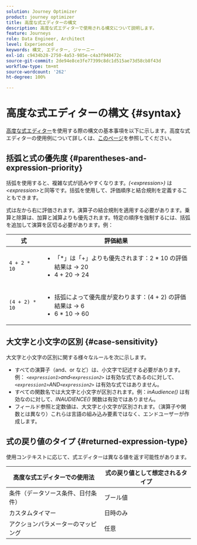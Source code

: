 ```yaml
---
solution: Journey Optimizer
product: journey optimizer
title: 高度な式エディターの構文
description: 高度な式エディターで使用される構文について説明します。
feature: Journeys
role: Data Engineer, Architect
level: Experienced
keywords: 構文, エディター, ジャーニー
exl-id: c9434b28-2750-4a53-985e-c4a3f940472c
source-git-commit: 2de94e8ce3fe77399c8dc1d515ae73d58cb8f43d
workflow-type: tm+mt
source-wordcount: '262'
ht-degree: 100%

---
```


# 高度な式エディターの構文 {#syntax}

[高度な式エディター](expressionadvanced.md)を使用する際の構文の基本事項を以下に示します。高度な式エディターの使用例について詳しくは、[このページ](advanced-editor-use-cases.md)を参照してください。

## 括弧と式の優先度 {#parentheses-and-expression-priority}

括弧を使用すると、複雑な式が読みやすくなります。_(&lt;expression>)_ は _&lt;expression>_&#x200B;と同等です。括弧を使用して、評価順序と結合規則を定義することもできます。

式は左から右に評価されます。演算子の結合規則を適用する必要があります。乗算と除算は、加算と減算よりも優先されます。特定の順序を強制するには、括弧を追加して演算を区切る必要があります。例：

<!--```5 + 2 * 10 = 25, and (5 + 2) * 10 = 70```-->

| 式 | 評価結果 |
|--- |--- |
| `4 + 2 * 10` | <ul><li>「*」は「+」よりも優先されます：2 * 10 の評価結果は → 20</li><li>4 + 20 → 24</li></ul> |
| `(4 + 2) * 10` | <ul><li>括弧によって優先度が変わります：(4 + 2) の評価結果は → 6</li><li> 6 * 10 → 60</li></ul> |

## 大文字と小文字の区別 {#case-sensitivity}

大文字と小文字の区別に関する様々なルールを次に示します。

* すべての演算子（and、or など）は、小文字で記述する必要があります。例： _`<expression1>`and`<expression2>`_ は有効な式であるのに対して、_`<expression1>`AND`<expression2>`_ は有効な式ではありません。
* すべての関数名では大文字と小文字が区別されます。例：_inAudience()_ は有効なのに対して、_INAUDIENCE()_ 関数は有効ではありません。
* フィールド参照と定数値は、大文字と小文字が区別されます。（演算子や関数とは異なり）これらは言語の組み込み要素ではなく、エンドユーザーが作成します。

## 式の戻り値のタイプ {#returned-expression-type}

使用コンテキストに応じて、式エディターは異なる値を返す可能性があります。

| 高度な式エディターでの使用法 | 式の戻り値として想定されるタイプ |
|--- |--- |
| 条件（データソース条件、日付条件） | ブール値 |
| カスタムタイマー | 日時のみ |
| アクションパラメーターのマッピング | 任意 |
